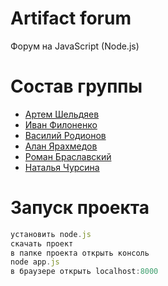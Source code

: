 # Artifact forum
Форум на JavaScript (Node.js)

# Состав группы
- [Артем Шельдяев](https://github.com/cmashinho)
- [Иван Филоненко](https://github.com/SpeedyGonzaless)
- [Василий Родионов](https://github.com/rodionovv)
- [Алан Ярахмедов](https://github.com/OneMythicalMan)
- [Роман Браславский](https://github.com/hdstrgsx)
- [Наталья Чурсина](https://github.com/kwk18)

# Запуск проекта
``` javascript
установить node.js
скачать проект
в папке проекта открыть консоль
node app.js
в браузере открыть localhost:8000
```
